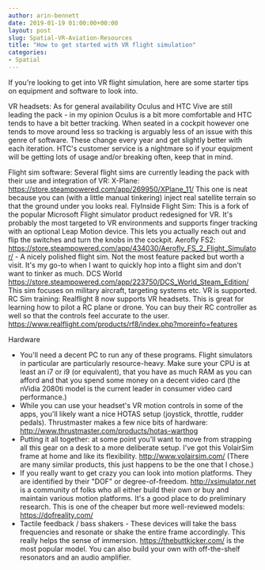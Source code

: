 ```yaml
---
author: arin-bennett
date: 2019-01-19 01:00:00+00:00
layout: post
slug: Spatial-VR-Aviation-Resources
title: "How to get started with VR flight simulation"
categories:
- Spatial
---
```


If you're looking to get into VR flight simulation, here are some starter tips on equipment and software to look into.  

VR headsets: As for general availability Oculus and HTC Vive are still leading the pack - in my opinion Oculus is a bit more comfortable and HTC tends to have a bit better tracking. When seated in a cockpit however one tends to move around less so tracking is arguably less of an issue with this genre of software. These change every year and get slightly better with each iteration. HTC's customer service is a nightmare so if your equipment will be getting lots of usage and/or breaking often, keep that in mind.

Flight sim software: 
Several flight sims are currently leading the pack with their use and integration of VR:
X-Plane: https://store.steampowered.com/app/269950/XPlane_11/ This one is neat because you can (with a little manual tinkering) inject real satellite terrain so that the ground under you looks real. 
FlyInside Flight Sim: This is a fork of the popular Microsoft Flight simulator product redesigned for VR. It's probably the most targeted to VR environments and supports finger tracking with an optional Leap Motion device. This lets you actually reach out and flip the switches and turn the knobs in the cockpit. 
Aerofly FS2: https://store.steampowered.com/app/434030/Aerofly_FS_2_Flight_Simulator/ - A nicely polished flight sim. Not the most feature packed but worth a visit. It's my go-to when I want to quickly hop into a flight sim and don't want to tinker as much.
DCS World https://store.steampowered.com/app/223750/DCS_World_Steam_Edition/ This sim focuses on military aircraft, targeting systems etc. VR is supported.
RC Sim training: Realflight 8 now supports VR headsets. This is great for learning how to pilot a RC plane or drone. You can buy their RC controller as well so that the controls feel accurate to the user. https://www.realflight.com/products/rf8/index.php?moreinfo=features

Hardware
- You'll need a decent PC to run any of these programs. Flight simulators in particular are particularly resource-heavy. Make sure your CPU is at least an i7 or i9 (or equivalent), that you have as much RAM as you can afford and that you spend some money on a decent video card (the nVidia 2080ti model is the current leader in consumer video card performance.)
- While you can use your headset's VR motion controls in some of the apps, you'll likely want a nice HOTAS setup (joystick, throttle, rudder pedals). Thrustmaster makes a few nice bits of hardware: http://www.thrustmaster.com/products/hotas-warthog
- Putting it all together: at some point you'll want to move from strapping all this gear on a desk to a more deliberate setup. I've got this VolairSim frame at home and like its flexibility.  http://www.volairsim.com/ (There are many similar products, this just happens to be the one that I chose.)
- If you really want to get crazy you can look into motion platforms. They are identified by their "DOF" or degree-of-freedom. http://xsimulator.net is a community of folks who all either build their own or buy and maintain various motion platforms. It's a good place to do preliminary research. This is one of the cheaper but more well-reviewed models: https://dofreality.com/
- Tactile feedback / bass shakers - These devices will take the bass frequencies and resonate or shake the entire frame accordingly. This really helps the sense of immersion. https://thebuttkicker.com/ is the most popular model. You can also build your own with off-the-shelf resonators and an audio amplifier.
